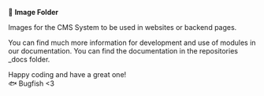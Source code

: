 📁 **Image Folder**

Images for the CMS System to be used in websites or backend pages.

You can find much more information for development and use of modules in our documentation. You can find the documentation in the repositories _docs folder.

Happy coding and have a great one!  
🐟 Bugfish <3
